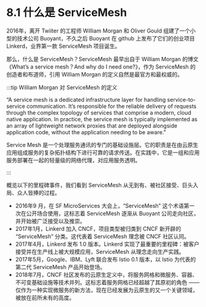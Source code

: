 # 8.1 什么是 ServiceMesh

2016年，离开 Twiiter 的工程师 William Morgan 和 Oliver Gould 组建了一个小型的技术公司 Buoyant，不久之后 Buoyant 在 github 上发布了它们的创业项目 Linkerd，业界第一款 ServiceMesh 项目诞生。

那么，什么是 ServiceMesh？ServiceMesh 最早出自于 William Morgan 的博文《What’s a service mesh？And why do I need one?》，作为 ServiceMesh 的创造者和布道师，引用 William Morgan 的定义自然是最官方和最权威的。

:::tip William Morgan 对 ServiceMesh 的定义

“A service mesh is a dedicated infrastructure layer for handling service-to-service communication. It’s responsible for the reliable delivery of requests through the complex topology of services that comprise a modern, cloud native application. In practice, the service mesh is typically implemented as an array of lightweight network proxies that are deployed alongside application code, without the application needing to be aware.”

Service Mesh 是一个处理服务通讯的专门的基础设施层。它的职责是在由云原生应用组成服务的复杂拓扑结构下进行可靠的请求传送。在实践中，它是一组和应用服务部署在一起的轻量级的网络代理，对应用服务透明。

:::

概览以下的里程碑事件，我们看到 ServiceMesh 从无到有、被社区接受、巨头入局、众人皆捧的过程。

- 2016年9 月，在 SF MicroServices 大会上，“ServiceMesh” 这个术语第一次在公开场合使用，这标志着 ServiceMesh 逐渐从 Buoyant 公司走向社区，并开始被广泛接受以及推崇。
- 2017年1月，Linkerd 加入 CNCF，项目类型被归类到 CNCF 新开辟的 “ServiceMesh” 分类。这代表着 ServiceMesh 理念被 CNCF 社区认同。
- 2017年4月，Linkerd 发布 1.0 版本。Linkerd 实现了最重要的里程碑：被客户接受并在生产线上被大规模应用，ServiceMesh 从理念走向生产实践。
- 2017年5月，Google、IBM、Lyft 联合发布 Istio 0.1 版本，以 Istio 为代表的第二代 ServiceMesh 产品开始登场。
- 2018年7月，CNCF 社区发布的云原生定义中，将服务网格和微服务、容器、不可变基础设施等技术并列。这标志着服务网格已经超越了其原初的角色 —— 仅作为一种实现微服务的新方法，现在已经发展为云原生的又一个关键领域，被放在前所未有的高度。